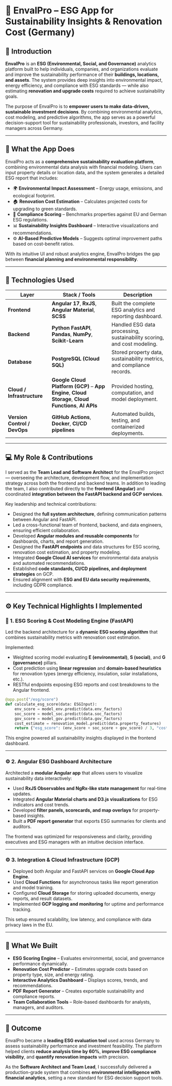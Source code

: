 # 🌿 EnvalPro – ESG App for Sustainability Insights & Renovation Cost (Germany)

## 🚀 Introduction

**EnvalPro** is an **ESG (Environmental, Social, and Governance)** analytics platform built to help individuals, companies, and organizations evaluate and improve the sustainability performance of their **buildings, locations, and assets**.
The system provides deep insights into environmental impact, energy efficiency, and compliance with ESG standards — while also estimating **renovation and upgrade costs** required to achieve sustainability goals.

The purpose of EnvalPro is to **empower users to make data-driven, sustainable investment decisions**. By combining environmental analytics, cost modeling, and predictive algorithms, the app serves as a powerful decision-support tool for sustainability professionals, investors, and facility managers across Germany.

---

## 🧠 What the App Does

EnvalPro acts as a **comprehensive sustainability evaluation platform**, combining environmental data analysis with financial modeling.
Users can input property details or location data, and the system generates a detailed ESG report that includes:

* 🌍 **Environmental Impact Assessment** – Energy usage, emissions, and ecological footprint.
* 🏠 **Renovation Cost Estimation** – Calculates projected costs for upgrading to green standards.
* 🧾 **Compliance Scoring** – Benchmarks properties against EU and German ESG regulations.
* 📊 **Sustainability Insights Dashboard** – Interactive visualizations and recommendations.
* ⚙️ **AI-Based Predictive Models** – Suggests optimal improvement paths based on cost-benefit ratios.

With its intuitive UI and robust analytics engine, EnvalPro bridges the gap between **financial planning and environmental responsibility**.

---

## 🧩 Technologies Used

| Layer                        | Stack / Tools                                                                                         | Description                                                             |
| ---------------------------- | ----------------------------------------------------------------------------------------------------- | ----------------------------------------------------------------------- |
| **Frontend**                 | **Angular 17**, **RxJS**, **Angular Material**, **SCSS**                                              | Built the complete ESG analytics and reporting dashboard.               |
| **Backend**                  | **Python FastAPI**, **Pandas**, **NumPy**, **Scikit-Learn**                                           | Handled ESG data processing, sustainability scoring, and cost modeling. |
| **Database**                 | **PostgreSQL (Cloud SQL)**                                                                            | Stored property data, sustainability metrics, and compliance records.   |
| **Cloud / Infrastructure**   | **Google Cloud Platform (GCP)** – **App Engine**, **Cloud Storage**, **Cloud Functions**, **AI APIs** | Provided hosting, computation, and model deployment.                    |
| **Version Control / DevOps** | **GitHub Actions**, **Docker**, **CI/CD pipelines**                                                   | Automated builds, testing, and containerized deployments.               |

---

## 💻 My Role & Contributions

I served as the **Team Lead and Software Architect** for the EnvalPro project — overseeing the architecture, development flow, and implementation strategy across both the frontend and backend teams.
In addition to leading the team, I also contributed directly to the **frontend (Angular)** and coordinated **integration between the FastAPI backend and GCP services**.

Key leadership and technical contributions:

* Designed the **full system architecture**, defining communication patterns between Angular and FastAPI.
* Led a cross-functional team of frontend, backend, and data engineers, ensuring efficient collaboration.
* Developed **Angular modules and reusable components** for dashboards, charts, and report generation.
* Designed the **FastAPI endpoints** and data structures for ESG scoring, renovation cost estimation, and property modeling.
* Integrated **Google Cloud AI services** for environmental data analysis and automated recommendations.
* Established **code standards, CI/CD pipelines, and deployment strategies** on GCP.
* Ensured alignment with **ESG and EU data security requirements**, including GDPR compliance.

---

## ⚙️ Key Technical Highlights I Implemented

### 🧩 1. ESG Scoring & Cost Modeling Engine (FastAPI)

Led the backend architecture for a **dynamic ESG scoring algorithm** that combines sustainability metrics with renovation cost estimation.

Implemented:

* Weighted scoring model evaluating **E (environmental)**, **S (social)**, and **G (governance)** pillars.
* Cost prediction using **linear regression** and **domain-based heuristics** for renovation types (energy efficiency, insulation, solar installations, etc.).
* RESTful endpoints exposing ESG reports and cost breakdowns to the Angular frontend.

```python
@app.post("/esg/score")
def calculate_esg_score(data: ESGInput):
    env_score = model_env.predict(data.env_factors)
    soc_score = model_soc.predict(data.soc_factors)
    gov_score = model_gov.predict(data.gov_factors)
    cost_estimate = renovation_model.predict(data.property_features)
    return {"esg_score": (env_score + soc_score + gov_score) / 3, "cost_estimate": cost_estimate}
```

This engine powered all sustainability insights displayed in the frontend dashboard.

---

### ⚙️ 2. Angular ESG Dashboard Architecture

Architected a **modular Angular app** that allows users to visualize sustainability data interactively:

* Used **RxJS Observables and NgRx-like state management** for real-time updates.
* Integrated **Angular Material charts and D3.js visualizations** for ESG indicators and cost trends.
* Developed **filter panels, scorecards, and map overlays** for property-based insights.
* Built a **PDF report generator** that exports ESG summaries for clients and auditors.

The frontend was optimized for responsiveness and clarity, providing executives and ESG managers with an intuitive decision interface.

---

### ⚙️ 3. Integration & Cloud Infrastructure (GCP)

* Deployed both Angular and FastAPI services on **Google Cloud App Engine**.
* Used **Cloud Functions** for asynchronous tasks like report generation and model training.
* Configured **Cloud Storage** for storing uploaded documents, energy reports, and result datasets.
* Implemented **GCP logging and monitoring** for uptime and performance tracking.

This setup ensured scalability, low latency, and compliance with data privacy laws in the EU.

---

## 🧩 What We Built

* **ESG Scoring Engine** – Evaluates environmental, social, and governance performance dynamically.
* **Renovation Cost Predictor** – Estimates upgrade costs based on property type, size, and energy rating.
* **Interactive Analytics Dashboard** – Displays scores, trends, and recommendations.
* **PDF Report Generator** – Creates exportable sustainability and compliance reports.
* **Team Collaboration Tools** – Role-based dashboards for analysts, managers, and auditors.

---

## 🏁 Outcome

EnvalPro became a **leading ESG evaluation tool** used across Germany to assess sustainability performance and investment feasibility.
The platform helped clients **reduce analysis time by 60%**, **improve ESG compliance visibility**, and **quantify renovation impacts** with precision.

As the **Software Architect and Team Lead**, I successfully delivered a production-grade system that combines **environmental intelligence with financial analytics**, setting a new standard for ESG decision support tools.
